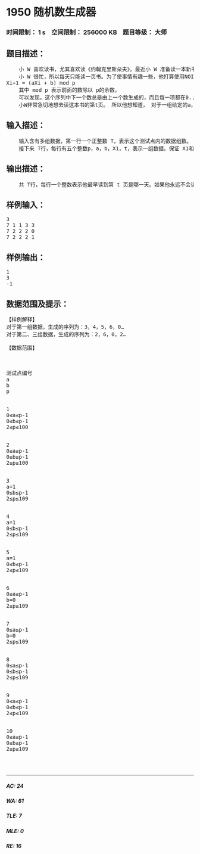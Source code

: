 # 1950 随机数生成器   
### 时间限制： 1 s&nbsp;&nbsp;&nbsp;&nbsp;空间限制： 256000 KB&nbsp;&nbsp;&nbsp;&nbsp;题目等级： 大师  
## 题目描述：  

<pre>
    小 W 喜欢读书，尤其喜欢读《约翰克里斯朵夫》。最近小 W 准备读一本新书，这本书一共有p页，页码范围为0..p-1。   
    小 W 很忙，所以每天只能读一页书。为了使事情有趣一些，他打算使用NOI2012 上学习的线性同余法生成一个序列，来决定每天具体读哪一页。 我们用 Xi来表示通过这种方法生成出来的第 i 个数，也即小 W 第 i 天会读哪一页。这个方法需要设置 3 个参数 a，b，X1，满足 0≤a，b，X1≤p-1，且 a，b，X1都是整数。按照下面的公式生成出来一系列的整数。   
Xi+1 = (aXi + b) mod p   
    其中 mod p 表示前面的数除以 p的余数。   
    可以发现，这个序列中下一个数总是由上一个数生成的，而且每一项都在0..p-1 这个范围内，是一个合法的页码。同时需要注意，这种方法有可能导致某两天读的页码完全一样。   
    小W非常急切地想去读这本书的第t页。 所以他想知道， 对于一组给定的a，b，X1，如果使用线性同余法来生成每一天读的页码，最早读到第 t 页是在哪一天，或者指出他永远不会读到第 t 页。
</pre>
  
  
## 输入描述：  

<pre>
    输入含有多组数据，第一行一个正整数 T，表示这个测试点内的数据组数。   
    接下来 T行，每行有五个整数p，a，b，X1，t，表示一组数据。保证 X1和t 都是合法的页码。
</pre>
  
  
## 输出描述：  

<pre>
    共 T行，每行一个整数表示他最早读到第 t 页是哪一天。如果他永远不会读到第t 页，输出-1。
</pre>
  
  
## 样例输入：  

<pre>
3   
7 1 1 3 3   
7 2 2 2 0   
7 2 2 2 1
</pre>
  
  
## 样例输出：  

<pre>
1   
3   
-1
</pre>
  
  
## 数据范围及提示：  

<pre>
【样例解释】  
对于第一组数据，生成的序列为：3，4，5，6，0…   
对于第二、三组数据，生成的序列为：2，6，0，2…  
  
【数据范围】



测试点编号
a
b
p


1
0≤a≤p-1
0≤b≤p-1
2≤p≤100


2
0≤a≤p-1
0≤b≤p-1
2≤p≤100


3
a=1
0≤b≤p-1
2≤p≤109


4
a=1
0≤b≤p-1
2≤p≤109


5
a=1
0≤b≤p-1
2≤p≤109


6
0≤a≤p-1
b=0
2≤p≤109


7
0≤a≤p-1
b=0
2≤p≤109


8
0≤a≤p-1
0≤b≤p-1
2≤p≤109


9
0≤a≤p-1
0≤b≤p-1
2≤p≤109


10
0≤a≤p-1
0≤b≤p-1
2≤p≤109



</pre>
  
  
***  

##### AC: 24  
##### WA: 61  
##### TLE: 7  
##### MLE: 0  
##### RE: 16  
